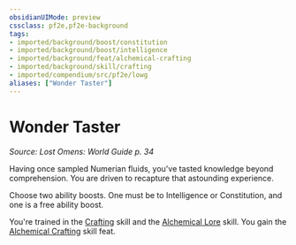 ```yaml
---
obsidianUIMode: preview
cssclass: pf2e,pf2e-background
tags:
- imported/background/boost/constitution
- imported/background/boost/intelligence
- imported/background/feat/alchemical-crafting
- imported/background/skill/crafting
- imported/compendium/src/pf2e/lowg
aliases: ["Wonder Taster"]
---
```

# Wonder Taster
*Source: Lost Omens: World Guide p. 34*  

Having once sampled Numerian fluids, you've tasted knowledge beyond comprehension. You are driven to recapture that astounding experience.

Choose two ability boosts. One must be to Intelligence or Constitution, and one is a free ability boost.

You're trained in the [Crafting](../../skills.md#Crafting) skill and the [Alchemical Lore](../../skills.md#Lore) skill. You gain the [Alchemical Crafting](../../feats/alchemical-crafting.md) skill feat.